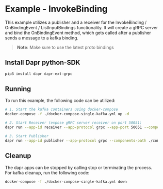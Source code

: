 # Example - InvokeBinding

This example utilizes a publisher and a receiver for the InvokeBinding / OnBindingEvent / ListInputBindings functionality. It will create a gRPC server and bind the OnBindingEvent method, which gets called after a publisher sends a message to a kafka binding.

> **Note:** Make sure to use the latest proto bindings

## Install Dapr python-SDK

```bash
pip3 install dapr dapr-ext-grpc
```

## Running

To run this example, the following code can be utilized:

```bash
# 1. Start the kafka containers using docker-compose 
docker-compose -f ./docker-compose-single-kafka.yml up -d

# 2. Start Receiver (expose gRPC server receiver on port 50051) 
dapr run --app-id receiver --app-protocol grpc --app-port 50051 --components-path ./components python3 invoke-input-binding.py

# 3. Start Publisher
dapr run --app-id publisher --app-protocol grpc --components-path ./components python3 invoke-output-binding.py
```

## Cleanup

The dapr apps can be stopped by calling stop or terminating the process. For kafka cleanup, run the following code:

```bash
docker-compose -f ./docker-compose-single-kafka.yml down
```